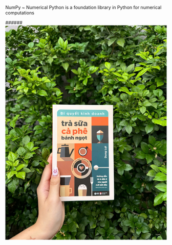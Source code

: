 NumPy ~ Numerical Python is a foundation library in Python for numerical computations

######![Alt text](./images/test.png)